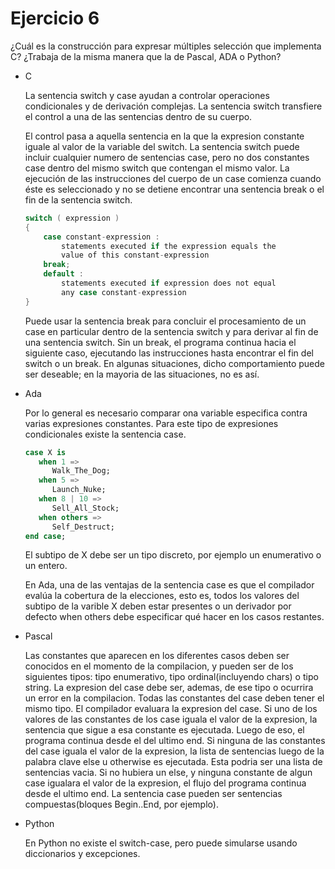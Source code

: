 # Ejercicio 6

¿Cuál es la construcción para expresar múltiples selección que implementa C? ¿Trabaja de la misma manera que la de Pascal, ADA o Python?

+ C

    La sentencia switch y case ayudan a controlar operaciones condicionales y de derivación complejas. La sentencia switch transfiere el control a una de las sentencias dentro de su cuerpo.

    El control pasa a aquella sentencia en la que la expresion constante iguale al valor de la variable del switch. La sentencia switch puede incluir cualquier numero de sentencias case, pero no dos constantes case dentro del mismo switch que contengan el mismo valor. La ejecución de las instrucciones del cuerpo de un case comienza cuando éste es seleccionado y no se detiene encontrar una sentencia break o el fin de la sentencia switch.

    ```C
    switch ( expression )
    {
        case constant-expression :
            statements executed if the expression equals the
            value of this constant-expression
        break;
        default :
            statements executed if expression does not equal
            any case constant-expression
    }
    ```

    Puede usar la sentencia break para concluir el procesamiento de un case en particular dentro de la sentencia switch y para derivar al fin de una sentencia switch. Sin un break, el programa continua hacia el siguiente caso, ejecutando las instrucciones hasta encontrar el fin del switch o un break. En algunas situaciones, dicho comportamiento puede ser deseable; en la mayoria de las situaciones, no es así.

+ Ada

    Por lo general es necesario comparar ona variable especifica contra varias expresiones constantes. Para este tipo de expresiones condicionales existe la sentencia case.

    ```Ada
    case X is
       when 1 =>
          Walk_The_Dog;
       when 5 =>
          Launch_Nuke;
       when 8 | 10 =>
          Sell_All_Stock;
       when others =>
          Self_Destruct;
    end case;
    ```

    El subtipo de X debe ser un tipo discreto, por ejemplo un enumerativo o un entero.

    En Ada, una de las ventajas de la sentencia case es que el compilador evalúa la cobertura de la elecciones, esto es, todos los valores del subtipo de la varible X deben estar presentes o un derivador por defecto when others debe especificar qué hacer en los casos restantes.

+ Pascal

    Las constantes que aparecen en los diferentes casos deben ser conocidos en el momento de la compilacion, y pueden ser de los siguientes tipos: tipo enumerativo, tipo ordinal(incluyendo chars) o tipo string. La expresion del case debe ser, ademas, de ese tipo o ocurrira un error en la compilacion. Todas las constantes del case deben tener el mismo tipo.
    El compilador evaluara la expresion del case. Si uno de los valores de las constantes de los case iguala el valor de la expresion, la sentencia que sigue a esa constante es ejecutada. Luego de eso, el programa continua desde el del ultimo end.
    Si ninguna de las constantes del case iguala el valor de la expresion, la lista de sentencias luego de la palabra clave else u otherwise es ejecutada. Esta podria ser una lista de sentencias vacia. Si no hubiera un else, y ninguna constante de algun case igualara el valor de la expresion, el flujo del programa continua desde el ultimo end.
    La sentencia case pueden ser sentencias compuestas(bloques Begin..End, por ejemplo).


+ Python

    En Python no existe el switch-case, pero puede simularse usando diccionarios y excepciones.
